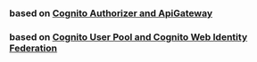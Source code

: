 

### based on [Cognito Authorizer and ApiGateway](https://hands-on.cloud/managing-amazon-api-gateway-using-terraform/#h-cognito-authorizer-using-terraform)
### based on [Cognito User Pool and Cognito Web Identity Federation](https://beabetterdev.com/2021/08/16/how-to-add-google-social-sign-on-to-your-amazon-cognito-user-pool)
